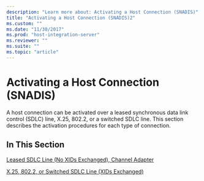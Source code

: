 ```yaml
---
description: "Learn more about: Activating a Host Connection (SNADIS)"
title: "Activating a Host Connection (SNADIS)2"
ms.custom: ""
ms.date: "11/30/2017"
ms.prod: "host-integration-server"
ms.reviewer: ""
ms.suite: ""
ms.topic: "article"
---
```

# Activating a Host Connection (SNADIS)
A host connection can be activated over a leased synchronous data link control (SDLC) line, X.25, 802.2, or a switched SDLC line. This section describes the activation procedures for each type of connection.  
  
## In This Section  
 [Leased SDLC Line (No XIDs Exchanged), Channel Adapter](../core/leased-sdlc-line-no-xids-exchanged-channel-adapter2.md)  
  
 [X.25, 802.2, or Switched SDLC Line (XIDs Exchanged)](../core/x-25-802-2-or-switched-sdlc-line-xids-exchanged-2.md)
